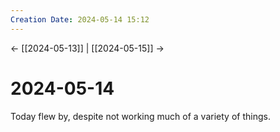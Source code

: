 ```yaml
---
Creation Date: 2024-05-14 15:12
---
```


<- [[2024-05-13]] | [[2024-05-15]]  ->

# 2024-05-14
Today flew by, despite not working much of a variety of things.